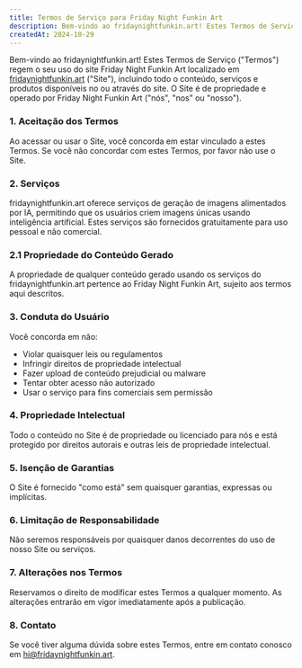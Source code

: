 ```yaml
---
title: Termos de Serviço para Friday Night Funkin Art
description: Bem-vindo ao fridaynightfunkin.art! Estes Termos de Serviço ("Termos") regem o seu uso do site Friday Night Funkin Art localizado em fridaynightfunkin.art, incluindo todo o conteúdo, serviços e produtos disponíveis no ou através do site. O Site é de propriedade e operado por Friday Night Funkin Art ("nós", "nos" ou "nosso").
createdAt: 2024-10-29
---
```


Bem-vindo ao fridaynightfunkin.art! Estes Termos de Serviço ("Termos") regem o seu uso do site Friday Night Funkin Art localizado em [fridaynightfunkin.art](https://fridaynightfunkin.art/) ("Site"), incluindo todo o conteúdo, serviços e produtos disponíveis no ou através do site. O Site é de propriedade e operado por Friday Night Funkin Art ("nós", "nos" ou "nosso").

### 1. Aceitação dos Termos

Ao acessar ou usar o Site, você concorda em estar vinculado a estes Termos. Se você não concordar com estes Termos, por favor não use o Site.

### 2. Serviços

fridaynightfunkin.art oferece serviços de geração de imagens alimentados por IA, permitindo que os usuários criem imagens únicas usando inteligência artificial. Estes serviços são fornecidos gratuitamente para uso pessoal e não comercial.

### 2.1 Propriedade do Conteúdo Gerado

A propriedade de qualquer conteúdo gerado usando os serviços do fridaynightfunkin.art pertence ao Friday Night Funkin Art, sujeito aos termos aqui descritos.

### 3. Conduta do Usuário

Você concorda em não:
- Violar quaisquer leis ou regulamentos
- Infringir direitos de propriedade intelectual
- Fazer upload de conteúdo prejudicial ou malware
- Tentar obter acesso não autorizado
- Usar o serviço para fins comerciais sem permissão

### 4. Propriedade Intelectual

Todo o conteúdo no Site é de propriedade ou licenciado para nós e está protegido por direitos autorais e outras leis de propriedade intelectual.

### 5. Isenção de Garantias

O Site é fornecido "como está" sem quaisquer garantias, expressas ou implícitas.

### 6. Limitação de Responsabilidade

Não seremos responsáveis por quaisquer danos decorrentes do uso de nosso Site ou serviços.

### 7. Alterações nos Termos

Reservamos o direito de modificar estes Termos a qualquer momento. As alterações entrarão em vigor imediatamente após a publicação.

### 8. Contato

Se você tiver alguma dúvida sobre estes Termos, entre em contato conosco em [hi@fridaynightfunkin.art](mailto:hi@fridaynightfunkin.art). 